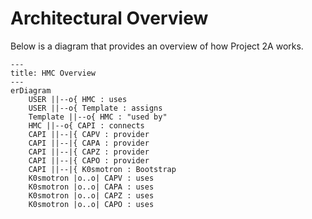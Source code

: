 # Architectural Overview

Below is a diagram that provides an overview of how Project 2A works.

```mermaid
---
title: HMC Overview
---
erDiagram
    USER ||--o{ HMC : uses
    USER ||--o{ Template : assigns
    Template ||--o{ HMC : "used by"
    HMC ||--o{ CAPI : connects
    CAPI ||--|{ CAPV : provider
    CAPI ||--|{ CAPA : provider
    CAPI ||--|{ CAPZ : provider
    CAPI ||--|{ CAPO : provider
    CAPI ||--|{ K0smotron : Bootstrap
    K0smotron |o..o| CAPV : uses
    K0smotron |o..o| CAPA : uses
    K0smotron |o..o| CAPZ : uses
    K0smotron |o..o| CAPO : uses
```
